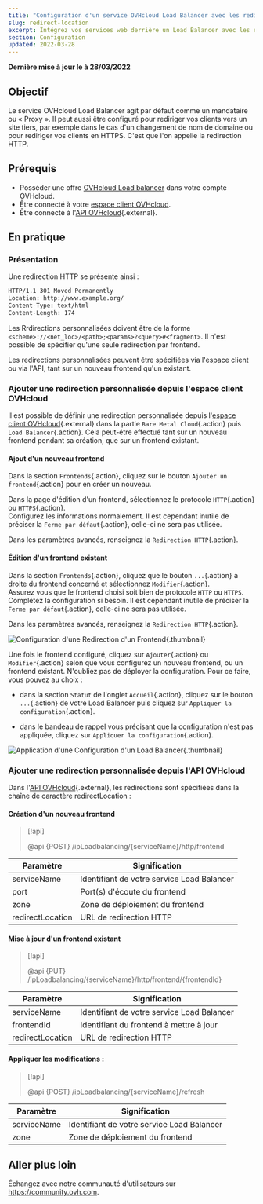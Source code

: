```yaml
---
title: "Configuration d'un service OVHcloud Load Balancer avec les redirections"
slug: redirect-location
excerpt: Intégrez vos services web derrière un Load Balancer avec les redirections
section: Configuration
updated: 2022-03-28
---
```


**Dernière mise à jour le à 28/03/2022**

## Objectif

Le service OVHcloud Load Balancer agit par défaut comme un mandataire ou « Proxy ». Il peut aussi être configuré pour rediriger vos clients vers un site tiers, par exemple dans le cas d'un changement de nom de domaine ou pour rediriger vos clients en HTTPS. C'est que l'on appelle la redirection HTTP.

## Prérequis

- Posséder une offre [OVHcloud Load balancer](https://www.ovh.com/fr/solutions/load-balancer/) dans votre compte OVHcloud.
- Être connecté à votre [espace client OVHcloud](https://www.ovh.com/auth/?action=gotomanager&from=https://www.ovh.com/fr/&ovhSubsidiary=fr).
- Être connecté à l'[API OVHcloud](https://api.ovh.com/){.external}.

## En pratique

### Présentation

Une redirection HTTP se présente ainsi :

```bash
HTTP/1.1 301 Moved Permanently
Location: http://www.example.org/
Content-Type: text/html
Content-Length: 174
```

Les Rrdirections personnalisées doivent être de la forme `<scheme>://<net_loc>/<path>;<params>?<query>#<fragment>`. Il n'est possible de spécifier qu'une seule redirection par frontend.

Les redirections personnalisées peuvent être spécifiées via l'espace client ou via l'API, tant sur un nouveau frontend qu'un existant.

### Ajouter une redirection personnalisée depuis l'espace client OVHcloud

Il est possible de définir une redirection personnalisée depuis l'[espace client OVHcloud](https://www.ovh.com/auth/?action=gotomanager&from=https://www.ovh.com/fr/&ovhSubsidiary=fr){.external} dans la partie `Bare Metal Cloud`{.action} puis `Load Balancer`{.action}.
Cela peut-être effectué tant sur un nouveau frontend pendant sa création, que sur un frontend existant.

#### Ajout d'un nouveau frontend

Dans la section `Frontends`{.action}, cliquez sur le bouton `Ajouter un frontend`{.action} pour en créer un nouveau.

Dans la page d'édition d'un frontend, sélectionnez le protocole `HTTP`{.action} ou `HTTPS`{.action}.<br>
Configurez les informations normalement. Il est cependant inutile de préciser la `Ferme par défaut`{.action}, celle-ci ne sera pas utilisée.

Dans les paramètres avancés, renseignez la `Redirection HTTP`{.action}.

#### Édition d'un frontend existant

Dans la section `Frontends`{.action}, cliquez que le bouton `...`{.action} à droite du frontend concerné et sélectionnez `Modifier`{.action}.<br>
Assurez vous que le frontend choisi soit bien de protocole `HTTP` ou `HTTPS`. Complétez la configuration si besoin.
Il est cependant inutile de préciser la `Ferme par défaut`{.action}, celle-ci ne sera pas utilisée.

Dans les paramètres avancés, renseignez la `Redirection HTTP`{.action}.

![Configuration d'une Redirection d'un Frontend](images/add_redirectlocation.png){.thumbnail}

Une fois le frontend configuré, cliquez sur `Ajouter`{.action} ou `Modifier`{.action} selon que vous configurez un nouveau frontend, ou un frontend existant.
N'oubliez pas de déployer la configuration.
Pour ce faire, vous pouvez au choix :

- dans la section `Statut` de l'onglet `Accueil`{.action}, cliquez sur le bouton `...`{.action} de votre Load Balancer puis cliquez sur `Appliquer la configuration`{.action}.

- dans le bandeau de rappel vous précisant que la configuration n'est pas appliquée, cliquez sur `Appliquer la configuration`{.action}.

![Application d'une Configuration d'un Load Balancer](images/apply_configuration.png){.thumbnail}

### Ajouter une redirection personnalisée depuis l'API OVHcloud

Dans l'[API OVHcloud](https://api.ovh.com/){.external}, les redirections sont spécifiées dans la chaîne de caractère redirectLocation :

#### Création d'un nouveau frontend

> [!api]
>
> @api {POST} /ipLoadbalancing/{serviceName}/http/frontend
> 

|Paramètre|Signification|
|---|---|
|serviceName|Identifiant de votre service Load Balancer|
|port|Port(s) d'écoute du frontend|
|zone|Zone de déploiement du frontend|
|redirectLocation|URL de redirection HTTP|

#### Mise à jour d'un frontend existant

> [!api]
>
> @api {PUT} /ipLoadbalancing/{serviceName}/http/frontend/{frontendId}
> 

|Paramètre|Signification|
|---|---|
|serviceName|Identifiant de votre service Load Balancer|
|frontendId|Identifiant du frontend à mettre à jour|
|redirectLocation|URL de redirection HTTP|

#### Appliquer les modifications :

> [!api]
>
> @api {POST} /ipLoadbalancing/{serviceName}/refresh
>

|Paramètre|Signification|
|---|---|
|serviceName|Identifiant de votre service Load Balancer|
|zone|Zone de déploiement du frontend|


## Aller plus loin

Échangez avec notre communauté d'utilisateurs sur <https://community.ovh.com>.
